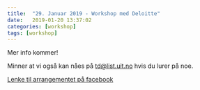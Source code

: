 ```yaml
---
title:  "29. Januar 2019 - Workshop med Deloitte"
date:   2019-01-20 13:37:02
categories: [workshop] 
tags: [workshop]
---
```


Mer info kommer!
  


Minner at vi også kan nåes på [td@list.uit.no](mailto:td@list.uit.no) hvis du lurer på noe.

[Lenke til arrangementet på facebook](https://www.facebook.com/events/2165134060403092/)